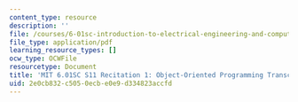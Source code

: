 ```yaml
---
content_type: resource
description: ''
file: /courses/6-01sc-introduction-to-electrical-engineering-and-computer-science-i-spring-2011/2e0cb832c5050ecbe0e9d334823accfd_MIT6_01SC_rec1_300k.pdf
file_type: application/pdf
learning_resource_types: []
ocw_type: OCWFile
resourcetype: Document
title: 'MIT 6.01SC S11 Recitation 1: Object-Oriented Programming Transcript'
uid: 2e0cb832-c505-0ecb-e0e9-d334823accfd
---
```

